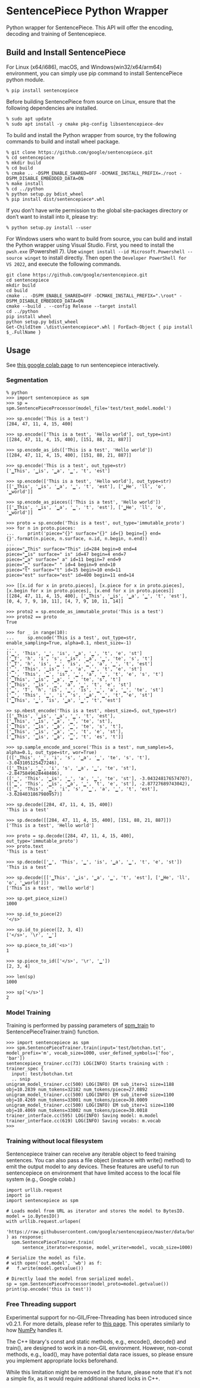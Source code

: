 # SentencePiece Python Wrapper

Python wrapper for SentencePiece. This API will offer the encoding, decoding and training of Sentencepiece.

## Build and Install SentencePiece

For Linux (x64/i686), macOS, and Windows(win32/x64/arm64) environment, you can simply use pip command to install SentencePiece python module.

```
% pip install sentencepiece
```

Before building SentencePiece from source on Linux, ensure that the following dependencies are installed.

```
% sudo apt update
% sudo apt install -y cmake pkg-config libsentencepiece-dev
```

To build and install the Python wrapper from source, try the following commands to build and install wheel package.

```
% git clone https://github.com/google/sentencepiece.git
% cd sentencepiece
% mkdir build
% cd build
% cmake .. -DSPM_ENABLE_SHARED=OFF -DCMAKE_INSTALL_PREFIX=./root -DSPM_DISABLE_EMBEDDED_DATA=ON
% make install
% cd ../python
% python setup.py bdist_wheel
% pip install dist/sentencepiece*.whl
```

If you don’t have write permission to the global site-packages directory or don’t want to install into it, please try:

```
% python setup.py install --user
```

For Windows users who want to build from source, you can build and install the Python wrapper using Visual Studio. First, you need to install the `pwsh.exe` (Powershell 7). Use `winget install --id Microsoft.Powershell --source winget` to install directly. Then open the `Developer PowerShell for VS 2022`, and execute the following commands.

```
git clone https://github.com/google/sentencepiece.git
cd sentencepiece
mkdir build
cd build
cmake .. -DSPM_ENABLE_SHARED=OFF -DCMAKE_INSTALL_PREFIX=".\root" -DSPM_DISABLE_EMBEDDED_DATA=ON
cmake --build . --config Release --target install
cd ../python
pip install wheel
python setup.py bdist_wheel
Get-ChildItem .\dist\sentencepiece*.whl | ForEach-Object { pip install $_.FullName }
```

## Usage

See [this google colab page](https://github.com/google/sentencepiece/blob/master/python/sentencepiece_python_module_example.ipynb) to run sentencepiece interactively.

### Segmentation

```
% python
>>> import sentencepiece as spm
>>> sp = spm.SentencePieceProcessor(model_file='test/test_model.model')

>>> sp.encode('This is a test')
[284, 47, 11, 4, 15, 400]

>>> sp.encode(['This is a test', 'Hello world'], out_type=int)
[[284, 47, 11, 4, 15, 400], [151, 88, 21, 887]]

>>> sp.encode_as_ids(['This is a test', 'Hello world'])
[[284, 47, 11, 4, 15, 400], [151, 88, 21, 887]]

>>> sp.encode('This is a test', out_type=str)
['▁This', '▁is', '▁a', '▁', 't', 'est']

>>> sp.encode(['This is a test', 'Hello world'], out_type=str)
[['▁This', '▁is', '▁a', '▁', 't', 'est'], ['▁He', 'll', 'o', '▁world']]

>>> sp.encode_as_pieces(['This is a test', 'Hello world'])
[['▁This', '▁is', '▁a', '▁', 't', 'est'], ['▁He', 'll', 'o', '▁world']]

>>> proto = sp.encode('This is a test', out_type='immutable_proto')
>>> for n in proto.pieces:
...     print('piece="{}" surface="{}" id={} begin={} end={}'.format(n.piece, n.surface, n.id, n.begin, n.end))
...
piece="▁This" surface="This" id=284 begin=0 end=4
piece="▁is" surface=" is" id=47 begin=4 end=7
piece="▁a" surface=" a" id=11 begin=7 end=9
piece="▁" surface=" " id=4 begin=9 end=10
piece="t" surface="t" id=15 begin=10 end=11
piece="est" surface="est" id=400 begin=11 end=14

>>> [[x.id for x in proto.pieces], [x.piece for x in proto.pieces], [x.begin for x in proto.pieces], [x.end for x in proto.pieces]]
[[284, 47, 11, 4, 15, 400], ['▁This', '▁is', '▁a', '▁', 't', 'est'], [0, 4, 7, 9, 10, 11], [4, 7, 9, 10, 11, 14]]

>>> proto2 = sp.encode_as_immutable_proto('This is a test')
>>> proto2 == proto
True

>>> for _ in range(10):
...     sp.encode('This is a test', out_type=str, enable_sampling=True, alpha=0.1, nbest_size=-1)
...
['▁', 'This', '▁', 'is', '▁a', '▁', 't', 'e', 'st']
['▁T', 'h', 'i', 's', '▁is', '▁a', '▁', 'te', 's', 't']
['▁T', 'h', 'is', '▁', 'is', '▁', 'a', '▁', 't', 'est']
['▁', 'This', '▁is', '▁', 'a', '▁', 't', 'e', 'st']
['▁', 'This', '▁', 'is', '▁', 'a', '▁', 't', 'e', 's', 't']
['▁This', '▁is', '▁a', '▁', 'te', 's', 't']
['▁This', '▁is', '▁', 'a', '▁', 't', 'e', 'st']
['▁', 'T', 'h', 'is', '▁', 'is', '▁', 'a', '▁', 'te', 'st']
['▁', 'This', '▁', 'i', 's', '▁a', '▁', 't', 'e', 'st']
['▁This', '▁', 'is', '▁a', '▁', 't', 'est']

>> sp.nbest_encode('This is a test', nbest_size=5, out_type=str)
[['▁This', '▁is', '▁a', '▁', 't', 'est'],
['▁This', '▁is', '▁a', '▁', 'te', 'st'],
['▁This', '▁is', '▁a', '▁', 'te', 's', 't'],
['▁This', '▁is', '▁a', '▁', 't', 'e', 'st'],
['▁This', '▁is', '▁a', '▁', 't', 'es', 't']]

>>> sp.sample_encode_and_score('This is a test', num_samples=5, alpha=0.1, out_type=str, wor=True)
[(['▁This', '▁', 'i', 's', '▁a', '▁', 'te', 's', 't'], -3.043105125427246),
(['▁This', '▁', 'i', 's', '▁a', '▁', 'te', 'st'], -2.8475849628448486),
(['▁', 'This', '▁is', '▁', 'a', '▁', 'te', 'st'], -3.043248176574707),
(['▁', 'This', '▁is', '▁a', '▁', 't', 'e', 'st'], -2.87727689743042),
(['▁', 'This', '▁', 'i', 's', '▁', 'a', '▁', 't', 'est'], -3.6284031867980957)]

>>> sp.decode([284, 47, 11, 4, 15, 400])
'This is a test'

>>> sp.decode([[284, 47, 11, 4, 15, 400], [151, 88, 21, 887]])
['This is a test', 'Hello world']

>>> proto = sp.decode([284, 47, 11, 4, 15, 400], out_type='immutable_proto')
>>> proto.text
'This is a test'

>>> sp.decode(['▁', 'This', '▁', 'is', '▁a', '▁', 't', 'e', 'st'])
'This is a test'

>>> sp.decode([['▁This', '▁is', '▁a', '▁', 't', 'est'], ['▁He', 'll', 'o', '▁world']])
['This is a test', 'Hello world']

>>> sp.get_piece_size()
1000

>>> sp.id_to_piece(2)
'</s>'

>>> sp.id_to_piece([2, 3, 4])
['</s>', '\r', '▁']

>>> sp.piece_to_id('<s>')
1

>>> sp.piece_to_id(['</s>', '\r', '▁'])
[2, 3, 4]

>>> len(sp)
1000

>>> sp['</s>']
2
```

### Model Training

Training is performed by passing parameters of [spm_train](https://github.com/google/sentencepiece#train-sentencepiece-model) to SentencePieceTrainer.train() function.

```
>>> import sentencepiece as spm
>>> spm.SentencePieceTrainer.train(input='test/botchan.txt', model_prefix='m', vocab_size=1000, user_defined_symbols=['foo', 'bar'])
sentencepiece_trainer.cc(73) LOG(INFO) Starts training with :
trainer_spec {
  input: test/botchan.txt
  .. snip
unigram_model_trainer.cc(500) LOG(INFO) EM sub_iter=1 size=1188 obj=10.2839 num_tokens=32182 num_tokens/piece=27.0892
unigram_model_trainer.cc(500) LOG(INFO) EM sub_iter=0 size=1100 obj=10.4269 num_tokens=33001 num_tokens/piece=30.0009
unigram_model_trainer.cc(500) LOG(INFO) EM sub_iter=1 size=1100 obj=10.4069 num_tokens=33002 num_tokens/piece=30.0018
trainer_interface.cc(595) LOG(INFO) Saving model: m.model
trainer_interface.cc(619) LOG(INFO) Saving vocabs: m.vocab
>>>
```

### Training without local filesystem

Sentencepiece trainer can receive any iterable object to feed training sentences. You can also pass a file object (instance with write() method) to emit the output model to any devices. These features are useful to run sentencepiece on environment that have limited access to the local file system (e.g., Google colab.)

```
import urllib.request
import io
import sentencepiece as spm

# Loads model from URL as iterator and stores the model to BytesIO.
model = io.BytesIO()
with urllib.request.urlopen(
    'https://raw.githubusercontent.com/google/sentencepiece/master/data/botchan.txt'
) as response:
  spm.SentencePieceTrainer.train(
      sentence_iterator=response, model_writer=model, vocab_size=1000)

# Serialize the model as file.
# with open('out.model', 'wb') as f:
#   f.write(model.getvalue())

# Directly load the model from serialized model.
sp = spm.SentencePieceProcessor(model_proto=model.getvalue())
print(sp.encode('this is test'))
```

### Free Threading support
Experimental support for no-GIL/Free-Threading has been introduced since v0.2.1. For more details, please refer to [this page](https://py-free-threading.github.io.).
This operates similarly to how [NumPy](https://numpy.org/devdocs/reference/thread_safety.html#free-threaded-python) handles it.

The C++ library's const and static methods, e.g., encode(), decode() and train(), are designed to work in a non-GIL environment.
However, non-const methods, e.g., load(), may have potential data race issues, so please ensure you implement appropriate locks beforehand.

While this limitation might be removed in the future, please note that it's not a simple fix, as it would require additional shared locks in C++.
